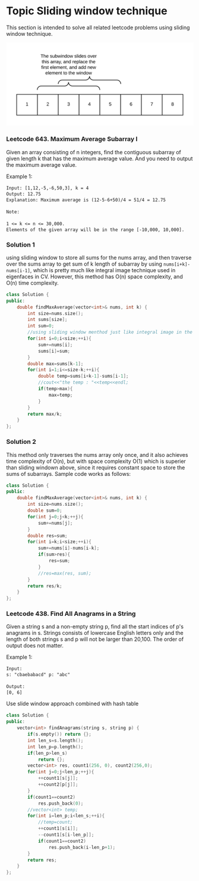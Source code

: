 # Topic Sliding window technique

This section is intended to solve all related leetcode problems using sliding window technique.

![Slide window approach](./slide_window.png)

### Leetcode 643. Maximum Average Subarray I

Given an array consisting of n integers, find the contiguous subarray of given length k that has the maximum average value. And you need to output the maximum average value.

Example 1:
```
Input: [1,12,-5,-6,50,3], k = 4
Output: 12.75
Explanation: Maximum average is (12-5-6+50)/4 = 51/4 = 12.75

Note:

1 <= k <= n <= 30,000.
Elements of the given array will be in the range [-10,000, 10,000].
```

### Solution 1
using sliding window to store all sums for the nums array, and then traverse over the sums array to get sum of k length of subarray by using `nums[i+k]-nums[i-1]`, which is pretty much like integral image technique used in eigenfaces in CV. However, this method has O(n) space complexity, and O(n) time complexity.

```cpp
class Solution {
public:
    double findMaxAverage(vector<int>& nums, int k) {
        int size=nums.size();
        int sums[size];
        int sum=0;
        //using sliding window menthod just like integral image in the computer vision
        for(int i=0;i<size;++i){
            sum+=nums[i];
            sums[i]=sum;
        }
        double max=sums[k-1];
        for(int i=1;i<=size-k;++i){
            double temp=sums[i+k-1]-sums[i-1];
            //cout<<"the temp : "<<temp<<endl;
            if(temp>max){
                max=temp;
            }
        }
        return max/k;
    }
};
```
### Solution 2
This method only traverses the nums array only once, and it also achieves time complexity of O(n), but with space complexity O(1) which is superier than sliding windown above, since it requires constant space to store the sums of subarrays. Sample code works as follows:

```cpp
class Solution {
public:
    double findMaxAverage(vector<int>& nums, int k) {
        int size=nums.size();
        double sum=0;
        for(int j=0;j<k;++j){
            sum+=nums[j];
        }
        double res=sum;
        for(int i=k;i<size;++i){
            sum+=nums[i]-nums[i-k];
            if(sum>res){
                res=sum;
            }
            //res=max(res, sum);
        }
        return res/k;
    }
};
```
### Leetcode 438. Find All Anagrams in a String
Given a string s and a non-empty string p, find all the start indices of p's anagrams in s.
Strings consists of lowercase English letters only and the length of both strings s and p will not be larger than 20,100.
The order of output does not matter.

Example 1:
```
Input:
s: "cbaebabacd" p: "abc"

Output:
[0, 6]
```

Use slide window approach combined with hash table
```cpp
class Solution {
public:
    vector<int> findAnagrams(string s, string p) {
        if(s.empty()) return {};
        int len_s=s.length();
        int len_p=p.length();
        if(len_p>len_s)
            return {};
        vector<int> res, count1(256, 0), count2(256,0);
        for(int j=0;j<len_p;++j){
            ++count1[s[j]];
            ++count2[p[j]];
        }
        if(count1==count2)
            res.push_back(0);
        //vector<int> temp;
        for(int i=len_p;i<len_s;++i){
            //temp=count;
            ++count1[s[i]];
            --count1[s[i-len_p]];
            if(count1==count2)
                res.push_back(i-len_p+1);
        }
        return res;
    }
};
```